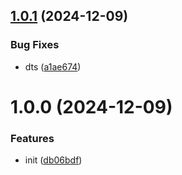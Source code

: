 ## [1.0.1](https://github.com/LLmoskk/time-period-selector-react/compare/v1.0.0...v1.0.1) (2024-12-09)


### Bug Fixes

* dts ([a1ae674](https://github.com/LLmoskk/time-period-selector-react/commit/a1ae67479dfe746c244ef76e4599ca3ae358d986))

# 1.0.0 (2024-12-09)


### Features

* init ([db06bdf](https://github.com/LLmoskk/time-period-selector-react/commit/db06bdf80c32f280b201a7059eb694a48ec1fbe8))
